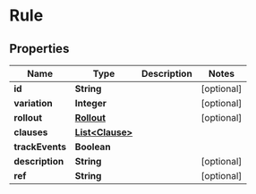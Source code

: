 

# Rule


## Properties

Name | Type | Description | Notes
------------ | ------------- | ------------- | -------------
**id** | **String** |  |  [optional]
**variation** | **Integer** |  |  [optional]
**rollout** | [**Rollout**](Rollout.md) |  |  [optional]
**clauses** | [**List&lt;Clause&gt;**](Clause.md) |  | 
**trackEvents** | **Boolean** |  | 
**description** | **String** |  |  [optional]
**ref** | **String** |  |  [optional]



